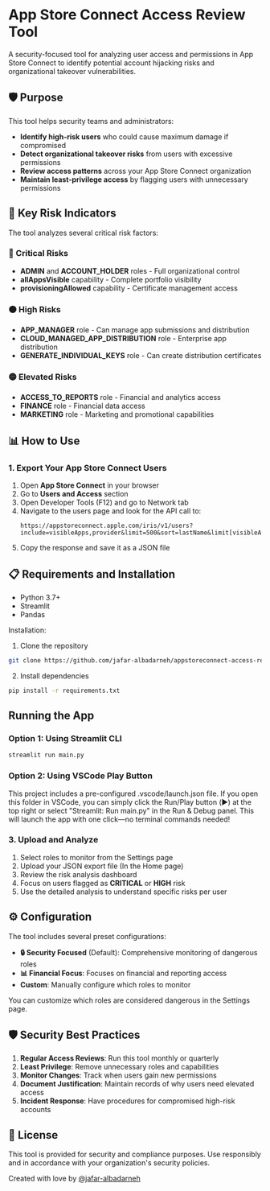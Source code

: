 # App Store Connect Access Review Tool

A security-focused tool for analyzing user access and permissions in App Store Connect to identify potential account hijacking risks and organizational takeover vulnerabilities.

## 🛡️ Purpose

This tool helps security teams and administrators:
- **Identify high-risk users** who could cause maximum damage if compromised
- **Detect organizational takeover risks** from users with excessive permissions
- **Review access patterns** across your App Store Connect organization
- **Maintain least-privilege access** by flagging users with unnecessary permissions

## 🚨 Key Risk Indicators

The tool analyzes several critical risk factors:

### 🔴 Critical Risks
- **ADMIN** and **ACCOUNT_HOLDER** roles - Full organizational control
- **allAppsVisible** capability - Complete portfolio visibility
- **provisioningAllowed** capability - Certificate management access

### 🟠 High Risks  
- **APP_MANAGER** role - Can manage app submissions and distribution
- **CLOUD_MANAGED_APP_DISTRIBUTION** role - Enterprise app distribution
- **GENERATE_INDIVIDUAL_KEYS** role - Can create distribution certificates

### 🟡 Elevated Risks
- **ACCESS_TO_REPORTS** role - Financial and analytics access
- **FINANCE** role - Financial data access
- **MARKETING** role - Marketing and promotional capabilities

## 📊 How to Use

### 1. Export Your App Store Connect Users

1. Open **App Store Connect** in your browser
2. Go to **Users and Access** section
3. Open Developer Tools (F12) and go to Network tab
4. Navigate to the users page and look for the API call to:
   ```
   https://appstoreconnect.apple.com/iris/v1/users?include=visibleApps,provider&limit=500&sort=lastName&limit[visibleApps]=3&fields[apps]=&fields[users]=allAppsVisible,email,emailVettingRequired,firstName,lastName,provider,provisioningAllowed,roles,username,visibleApps
   ```
5. Copy the response and save it as a JSON file

## 📋 Requirements and Installation

- Python 3.7+
- Streamlit
- Pandas

Installation:

1. Clone the repository
```bash
git clone https://github.com/jafar-albadarneh/appstoreconnect-access-review.git
```

2. Install dependencies
```bash
pip install -r requirements.txt
```

## Running the App
### Option 1: Using Streamlit CLI
```bash
streamlit run main.py
```
### Option 2: Using VSCode Play Button

This project includes a pre-configured .vscode/launch.json file. If you open this folder in VSCode, you can simply click the Run/Play button (▶️) at the top right or select "Streamlit: Run main.py" in the Run & Debug panel. This will launch the app with one click—no terminal commands needed!

### 3. Upload and Analyze
1. Select roles to monitor from the Settings page
2. Upload your JSON export file (In the Home page)
3. Review the risk analysis dashboard
4. Focus on users flagged as **CRITICAL** or **HIGH** risk
5. Use the detailed analysis to understand specific risks per user

## ⚙️ Configuration

The tool includes several preset configurations:

- **🔒 Security Focused** (Default): Comprehensive monitoring of dangerous roles
- **📊 Financial Focus**: Focuses on financial and reporting access
- **Custom**: Manually configure which roles to monitor

You can customize which roles are considered dangerous in the Settings page.

## 🛡️ Security Best Practices

1. **Regular Access Reviews**: Run this tool monthly or quarterly
2. **Least Privilege**: Remove unnecessary roles and capabilities
3. **Monitor Changes**: Track when users gain new permissions
4. **Document Justification**: Maintain records of why users need elevated access
5. **Incident Response**: Have procedures for compromised high-risk accounts


## 📝 License

This tool is provided for security and compliance purposes. Use responsibly and in accordance with your organization's security policies.

Created with love by [@jafar-albadarneh](https://github.com/jafar-albadarneh)
